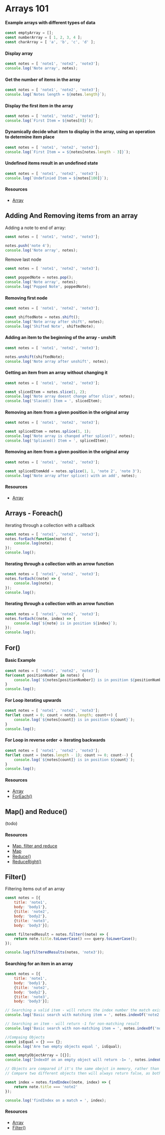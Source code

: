 
# Arrays 101

#### Example arrays with different types of data

```javascript
const emptyArray = [];
const numberArray = [ 1, 2, 3, 4 ];
const charArray = [ 'a', 'b', 'c', 'd' ];
```

#### Display array

```javascript
const notes = [ 'note1', 'note2', 'note3'];
console.log('Note array', notes);
```

#### Get the number of items in the array

```javascript
const notes = [ 'note1', 'note2', 'note3'];
console.log(`Notes length = ${notes.length}`);
```

####  Display the first item in the array

```javascript
const notes = [ 'note1', 'note2', 'note3'];
console.log(`First Item = ${notes[0]}`);
```

####  Dynamically decide what item to display in the array, using an operation to determine item place

```javascript
const notes = [ 'note1', 'note2', 'note3'];
console.log(`First Item = = ${notes[notes.length - 3]}`);
```

####  Undefined items result in an undefined state

```javascript
const notes = [ 'note1', 'note2', 'note3'];
console.log(`Undefinied Item = ${notes[100]}`);
```
#### Resources

-   [Array](https://developer.mozilla.org/en-US/docs/Web/JavaScript/Reference/Global_Objects/Array) 

## Adding And Removing items from an array

Adding a note to end of array:    

```javascript
const notes = [ 'note1', 'note2', 'note3'];

notes.push('note 4');
console.log('Note array', notes);
```

Remove last node  

```javascript
const notes = [ 'note1', 'note2', 'note3'];

const poppedNote = notes.pop();
console.log('Note array', notes);
console.log('Popped Note', poppedNote);
```

#### Removing first node

```javascript
const notes = [ 'note1', 'note2', 'note3'];

const shiftedNote = notes.shift();
console.log('Note array after shift', notes);
console.log('Shifted Note', shiftedNote);
```

#### Adding an item to the beginning of the array - unshift

```javascript
const notes = [ 'note1', 'note2', 'note3'];

notes.unshift(shiftedNote);
console.log('Note array after unshift', notes);
```

#### Getting an item from an array without changing it

```javascript
const notes = [ 'note1', 'note2', 'note3'];

const slicedItem = notes.slice(1, 2);
console.log('Note array doesnt change after slice', notes);
console.log('Slaced() Item = ', slicedItem);
```

#### Removing an item from a given position in the original array

```javascript
const notes = [ 'note1', 'note2', 'note3'];

const splicedItem = notes.splice(1, 1);
console.log('Note array is changed after splice()', notes);
console.log('Spliaced() Item = ', splicedItem);
```

#### Removing an item from a given position in the original array

```javascript
const notes = [ 'note1', 'note2', 'note3'];

const splicedItemAdd = notes.splice(1, 1, 'note 2', 'note 3');
console.log('Note array after splice() with an add', notes);
```

#### Resources

-   [Array](https://developer.mozilla.org/en-US/docs/Web/JavaScript/Reference/Global_Objects/Array)  

## Arrays - Foreach()

iterating through a collection with a callback
```javascript
const notes = [ 'note1', 'note2', 'note3'];
notes.forEach(function(note) {
    console.log(note);
});
console.log();
```

#### Iterating through a collection with an arrow function

```javascript
const notes = [ 'note1', 'note2', 'note3'];
notes.forEach((note) => {
    console.log(note);
});
console.log();
```

#### Iterating through a collection with an arrow function

```javascript
const notes = [ 'note1', 'note2', 'note3'];
notes.forEach((note, index) => {
    console.log(`${note} is in position ${index}`);
});
console.log();
```

## For()

#### Basic Example

```javascript
const notes = [ 'note1', 'note2', 'note3'];
for(const positionNumber in notes) {
    console.log(`${notes[positionNumber]} is in position ${positionNumber}`);
}
console.log();
```

####  For Loop iterating upwards

```javascript
const notes = [ 'note1', 'note2', 'note3'];
for(let count = 0; count < notes.length; count++) {
    console.log(`${notes[count]} is in position ${count}`);
}
console.log();
```

#### For Loop in reverse order -> iterating backwards

```javascript
const notes = [ 'note1', 'note2', 'note3'];
for(let count = (notes.length - 1); count >= 0; count--) {
    console.log(`${notes[count]} is in position ${count}`);
}
console.log();
```

#### Resources  

-   [Array](https://developer.mozilla.org/en-US/docs/Web/JavaScript/Reference/Global_Objects/Array) 
-   [ForEach()](https://developer.mozilla.org/en-US/docs/Web/JavaScript/Reference/Global_Objects/Array/forEach)

## Map() and Reduce()

(todo)

#### Resources
-   [Map, filter and reduce](https://medium.com/jsguru/javascript-functional-programming-map-filter-and-reduce-846ff9ba492d)
-   [Map](https://developer.mozilla.org/en-US/docs/Web/JavaScript/Reference/Global_Objects/Array/map)
-   [Reduce()](https://developer.mozilla.org/en-US/docs/Web/JavaScript/Reference/Global_Objects/Array/Reduce)
-   [ReduceRight()](https://developer.mozilla.org/en-US/docs/Web/JavaScript/Reference/Global_Objects/Array/ReduceRight)

## Filter()

Filtering items out of an array

```javascript
const notes = [{
    title: 'note1',
    body: 'body1'},
    {title: 'note2',
    body: 'body2'},
    {title: 'note3',
    body: 'body3'}];

const filteredResult = notes.filter((note) => {
    return note.title.toLowerCase() === query.toLowerCase();
});

console.log(filteredResults(notes, 'note3'));
```

#### Searching for an item in an array

```javascript
const notes = [{
    title: 'note1',
    body: 'body1'},
    {title: 'note2',
    body: 'body2'},
    {title: 'note3',
    body: 'body3'}];

// Searching a valid item - will return the index number the match exists
console.log('Basic search with matching item = ', notes.indexOf('note2'));

// Searching an item - will return -1 for non-matching result
console.log('Basic search with non-matching item = ', notes.indexOf('note5'));

//Compaing Objects
const isEqual = {} === {};
console.log('Are two empty objects equal ', isEqual);

const emptyObjectArray = [{}];
console.log('IndexOf on an empty object will return -1= ', notes.indexOf({}));

// Objects are compared if it's the same obejct in memory, rather than  if two objects contain the same properties
// Compare two different objects then will always return false, as both obejcts will live in different bits within memory

const index = notes.findIndex((note, index) => {
    return note.title === 'note2'
});

console.log('findIndex on a match = ', index);
```
#### Resources

-   [Array](https://developer.mozilla.org/en-US/docs/Web/JavaScript/Reference/Global_Objects/Array) 
-   [Filter()](https://developer.mozilla.org/en-US/docs/Web/JavaScript/Reference/Global_Objects/Array/filter)